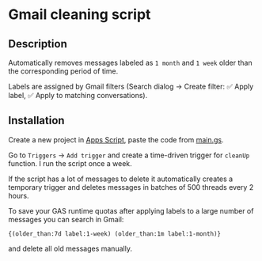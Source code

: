 # Gmail cleaning script
## Description
Automatically removes messages labeled as `1 month` and `1 week` older than the corresponding period of time.

Labels are assigned by Gmail filters (Search dialog -> Create filter: :white_check_mark: Apply label, :white_check_mark: Apply to matching conversations).

## Installation
Create a new project in [Apps Script](https://script.google.com/), paste the code from [main.gs](main.gs).

Go to `Triggers` -> `Add trigger` and create a time-driven trigger for `cleanUp` function. I run the script once a week.

If the script has a lot of messages to delete it automatically creates a temporary trigger and deletes messages in batches of 500 threads every 2 hours.

To save your GAS runtime quotas after applying labels to a large number of messages you can search in Gmail:

    {(older_than:7d label:1-week) (older_than:1m label:1-month)} 
     
and delete all old messages manually.
